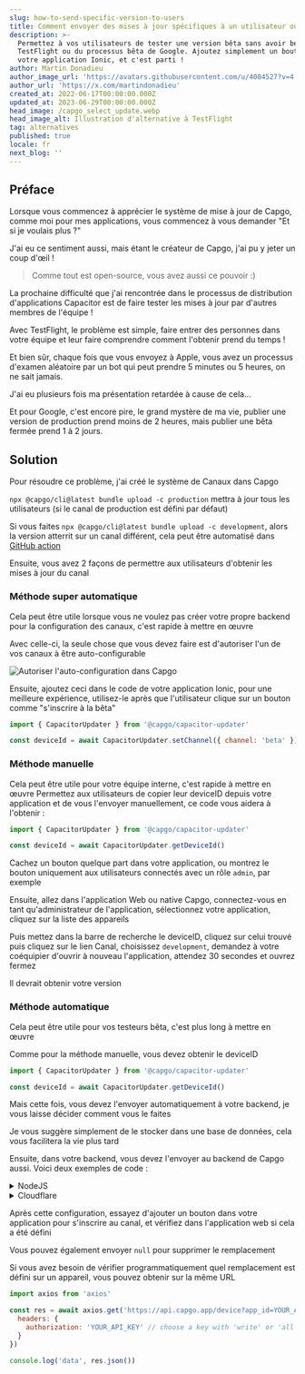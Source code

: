 ```yaml
---
slug: how-to-send-specific-version-to-users
title: Comment envoyer des mises à jour spécifiques à un utilisateur ou un groupe
description: >-
  Permettez à vos utilisateurs de tester une version bêta sans avoir besoin de
  TestFlight ou du processus bêta de Google. Ajoutez simplement un bouton dans
  votre application Ionic, et c'est parti !
author: Martin Donadieu
author_image_url: 'https://avatars.githubusercontent.com/u/4084527?v=4'
author_url: 'https://x.com/martindonadieu'
created_at: 2022-06-17T00:00:00.000Z
updated_at: 2023-06-29T00:00:00.000Z
head_image: /capgo_select_update.webp
head_image_alt: Illustration d'alternative à TestFlight
tag: alternatives
published: true
locale: fr
next_blog: ''
---
```


## Préface

Lorsque vous commencez à apprécier le système de mise à jour de Capgo, comme moi pour mes applications, vous commencez à vous demander "Et si je voulais plus ?"

J'ai eu ce sentiment aussi, mais étant le créateur de Capgo, j'ai pu y jeter un coup d'œil !

> Comme tout est open-source, vous avez aussi ce pouvoir :)

La prochaine difficulté que j'ai rencontrée dans le processus de distribution d'applications Capacitor est de faire tester les mises à jour par d'autres membres de l'équipe !

Avec TestFlight, le problème est simple, faire entrer des personnes dans votre équipe et leur faire comprendre comment l'obtenir prend du temps !

Et bien sûr, chaque fois que vous envoyez à Apple, vous avez un processus d'examen aléatoire par un bot qui peut prendre 5 minutes ou 5 heures, on ne sait jamais.

J'ai eu plusieurs fois ma présentation retardée à cause de cela...

Et pour Google, c'est encore pire, le grand mystère de ma vie, publier une version de production prend moins de 2 heures, mais publier une bêta fermée prend 1 à 2 jours.

## Solution

Pour résoudre ce problème, j'ai créé le système de Canaux dans Capgo

`npx @capgo/cli@latest bundle upload -c production` mettra à jour tous les utilisateurs (si le canal de production est défini par défaut)

Si vous faites `npx @capgo/cli@latest bundle upload -c development`, alors la version atterrit sur un canal différent, cela peut être automatisé dans [GitHub action](/blog/manage-dev-and-prod-build-with-github-actions/)

Ensuite, vous avez 2 façons de permettre aux utilisateurs d'obtenir les mises à jour du canal

### Méthode super automatique

Cela peut être utile lorsque vous ne voulez pas créer votre propre backend pour la configuration des canaux, c'est rapide à mettre en œuvre

Avec celle-ci, la seule chose que vous devez faire est d'autoriser l'un de vos canaux à être auto-configurable

![Autoriser l'auto-configuration dans Capgo](/self_setwebp)

Ensuite, ajoutez ceci dans le code de votre application Ionic, pour une meilleure expérience, utilisez-le après que l'utilisateur clique sur un bouton comme "s'inscrire à la bêta"
```js
import { CapacitorUpdater } from '@capgo/capacitor-updater'

const deviceId = await CapacitorUpdater.setChannel({ channel: 'beta' })
```

### Méthode manuelle

Cela peut être utile pour votre équipe interne, c'est rapide à mettre en œuvre
Permettez aux utilisateurs de copier leur deviceID depuis votre application et de vous l'envoyer manuellement, ce code vous aidera à l'obtenir :
```js
import { CapacitorUpdater } from '@capgo/capacitor-updater'

const deviceId = await CapacitorUpdater.getDeviceId()
```
Cachez un bouton quelque part dans votre application, ou montrez le bouton uniquement aux utilisateurs connectés avec un rôle `admin`, par exemple

Ensuite, allez dans l'application Web ou native Capgo, connectez-vous en tant qu'administrateur de l'application, sélectionnez votre application, cliquez sur la liste des appareils

Puis mettez dans la barre de recherche le deviceID, cliquez sur celui trouvé puis cliquez sur le lien Canal, choisissez `development`, demandez à votre coéquipier d'ouvrir à nouveau l'application, attendez 30 secondes et ouvrez fermez

Il devrait obtenir votre version

### Méthode automatique

Cela peut être utile pour vos testeurs bêta, c'est plus long à mettre en œuvre

Comme pour la méthode manuelle, vous devez obtenir le deviceID
```js
import { CapacitorUpdater } from '@capgo/capacitor-updater'

const deviceId = await CapacitorUpdater.getDeviceId()
```

Mais cette fois, vous devez l'envoyer automatiquement à votre backend, je vous laisse décider comment vous le faites

Je vous suggère simplement de le stocker dans une base de données, cela vous facilitera la vie plus tard

Ensuite, dans votre backend, vous devez l'envoyer au backend de Capgo aussi. Voici deux exemples de code :
<details>
  <summary>NodeJS</summary>

```js
import axios from 'axios'

await axios.post('https://api.capgo.app/device', {
  app_id: 'YOUR_APP_ID',
  device_id: 'DEVICE_ID',
  channel: 'CHANNEL_NAME', // The name of the channel, or undefined if version_id provided
  version_id: 'VERSION_NAME' // this is optionnal, if provide it will override the channel, that usefull when you want to debug only one user.
}, {
  headers: {
    authorization: 'YOUR_API_KEY' // choose a key with 'write' or 'all' rights
  }
})
```
</details>


<details>
  <summary>Cloudflare</summary>
  
```js
addEventListener('fetch', (event) => {
  event.respondWith(
    handleRequest(event.request).catch(
      err => new Response(err.stack, { status: 500 })
    )
  )
})

async function handleRequest(request) {
  const { pathname, method } = new URL(request.url)
  const body = await request.json()
  const newBody = JSON.stringify({
    app_id: 'YOUR_APP_ID',
    device_id: body.device_id,
    channel: 'alpha'
  })
  const newUrl = new URL('https://api.capgo.app/device')
  const options = {
    headers: {
      authorization: 'YOUR_API_KEY',
    },
    method: 'POST',
    body: newBody
  }

  if (request.method === 'DELETE') {
    // DELETE the channel link
    options.method = 'DELETE'
    return fetch(newUrl.toString(), options)
  }

  return fetch(newUrl.toString(), options)
}
```
Et envoyez simplement votre device_id dans le corps de la requête à l'URL déployée avec la méthode POST pour ajouter et la méthode DELETE pour supprimer
</details>

Après cette configuration, essayez d'ajouter un bouton dans votre application pour s'inscrire au canal, et vérifiez dans l'application web si cela a été défini

Vous pouvez également envoyer `null` pour supprimer le remplacement

Si vous avez besoin de vérifier programmatiquement quel remplacement est défini sur un appareil, vous pouvez obtenir sur la même URL

```js
import axios from 'axios'

const res = await axios.get('https://api.capgo.app/device?app_id=YOUR_APP_ID&device_id=DEVICE_ID', {
  headers: {
    authorization: 'YOUR_API_KEY' // choose a key with 'write' or 'all' rights
  }
})

console.log('data', res.json())
```